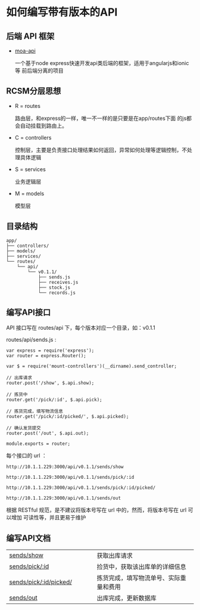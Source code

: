 # 如何编写带有版本的API

## 后端 API 框架

-   [moa-api](https://github.com/moajs/moa-api)

    一个基于node express快速开发api类后端的框架，适用于angularjs和ionic等
    前后端分离的项目

## RCSM分层思想

-   R = routes

    路由层，和express的一样，唯一不一样的是只要是在app/routes下面
    的js都会自动挂载到路由上。

-   C = controllers

    控制层，主要是负责接口处理结果如何返回，异常如何处理等逻辑控制，不处理具体逻辑

-   S = services

    业务逻辑层

-   M = models

    模型层

## 目录结构

    app/
    ├── controllers/
    ├── models/
    ├── services/
    └── routes/
        └── api/
            └── v0.1.1/
                ├── sends.js
                ├── receives.js
                ├── stock.js
                └── records.js

## 编写API接口
API 接口写在 routes/api 下，每个版本对应一个目录，如：v0.1.1

routes/api/sends.js :

    var express = require('express');
    var router = express.Router();

    var $ = require('mount-controllers')(__dirname).send_controller;

    // 出库请求
    router.post('/show', $.api.show);

    // 拣货中
    router.get('/pick/:id', $.api.pick);

    // 拣货完成，填写物流信息
    router.get('/pick/:id/picked/', $.api.picked);

    // 确认发货提交
    router.post('/out', $.api.out);

    module.exports = router;

每个接口的 url ：

    http://10.1.1.229:3000/api/v0.1.1/sends/show

    http://10.1.1.229:3000/api/v0.1.1/sends/pick/:id

    http://10.1.1.229:3000/api/v0.1.1/sends/pick/:id/picked/

    http://10.1.1.229:3000/api/v0.1.1/sends/out

根据 RESTful 规范，是不建议将版本号写在 url 中的，然而，将版本号写在 url 可以增加
可读性等，并且更易于维护


## 编写API文档

<table cellspacing=0 cellpadding=10 >
    <tr>
        <td width=300px>
            <a href='sends/show.md'>sends/show</a>
        </td>
        <td width=600px>
            获取出库请求
        </td>
    </tr>
    <tr>
        <td>
            <a href='sends/pick_id.md'>sends/pick/:id</a>
        </td>
        <td>
            捡货中，获取该出库单的详细信息
        </td>
    </tr>
    <tr>
        <td>
            <a href='sends/pick_id_picked.md'>sends/pick/:id/picked/</a>
        </td>
        <td>
            拣货完成，填写物流单号、实际重量和费用
        </td>
    </tr>
    <tr>
        <td>
            <a href='sends/out.md'>sends/out</a>
        </td>
        <td>
            出库完成，更新数据库
        </td>
    </tr>
</table>
